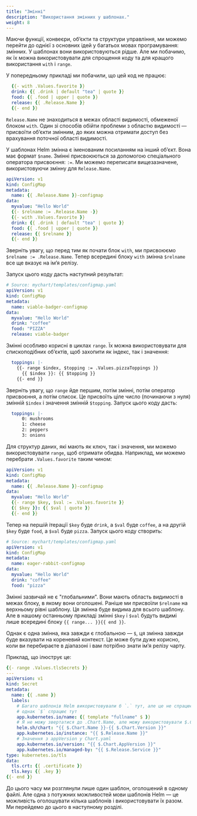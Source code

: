 ```yaml
---
title: "Змінні"
description: "Використання змінних у шаблонах."
weight: 8
---
```


Маючи функції, конвеєри, обʼєкти та структури управління, ми можемо перейти до однієї з основних ідей у багатьох мовах програмування: змінних. У шаблонах вони використовуються рідше. Але ми побачимо, як їх можна використовувати для спрощення коду та для кращого використання `with` і `range`.

У попередньому прикладі ми побачили, що цей код не працює:

```yaml
  {{- with .Values.favorite }}
  drink: {{ .drink | default "tea" | quote }}
  food: {{ .food | upper | quote }}
  release: {{ .Release.Name }}
  {{- end }}
```

`Release.Name` не знаходиться в межах області видимості, обмеженої блоком `with`. Один зі способів обійти проблеми з областю видимості — присвоїти обʼєкти змінним, до яких можна отримати доступ без врахування поточної області видимості.

У шаблонах Helm змінна є іменованим посиланням на інший обʼєкт. Вона має формат `$name`. Змінні присвоюються за допомогою спеціального оператора присвоєння: `:=`. Ми можемо переписати вищезазначене, використовуючи змінну для `Release.Name`.

```yaml
apiVersion: v1
kind: ConfigMap
metadata:
  name: {{ .Release.Name }}-configmap
data:
  myvalue: "Hello World"
  {{- $relname := .Release.Name -}}
  {{- with .Values.favorite }}
  drink: {{ .drink | default "tea" | quote }}
  food: {{ .food | upper | quote }}
  release: {{ $relname }}
  {{- end }}
```

Зверніть увагу, що перед тим як почати блок `with`, ми присвоюємо `$relname := .Release.Name`. Тепер всередині блоку `with` змінна `$relname` все ще вказує на імʼя релізу.

Запуск цього коду дасть наступний результат:

```yaml
# Source: mychart/templates/configmap.yaml
apiVersion: v1
kind: ConfigMap
metadata:
  name: viable-badger-configmap
data:
  myvalue: "Hello World"
  drink: "coffee"
  food: "PIZZA"
  release: viable-badger
```

Змінні особливо корисні в циклах `range`. Їх можна використовувати для спископодібних обʼєктів, щоб захопити як індекс, так і значення:

```yaml
  toppings: |-
    {{- range $index, $topping := .Values.pizzaToppings }}
      {{ $index }}: {{ $topping }}
    {{- end }}
```

Зверніть увагу, що `range` йде першим, потім змінні, потім оператор присвоєння, а потім список. Це присвоїть ціле число (починаючи з нуля) змінній `$index` і значення змінній `$topping`. Запуск цього коду дасть:

```yaml
  toppings: |-
      0: mushrooms
      1: cheese
      2: peppers
      3: onions
```

Для структур даних, які мають як ключ, так і значення, ми можемо використовувати `range`, щоб отримати обидва. Наприклад, ми можемо перебрати `.Values.favorite` таким чином:

```yaml
apiVersion: v1
kind: ConfigMap
metadata:
  name: {{ .Release.Name }}-configmap
data:
  myvalue: "Hello World"
  {{- range $key, $val := .Values.favorite }}
  {{ $key }}: {{ $val | quote }}
  {{- end }}
```

Тепер на першій ітерації `$key` буде `drink`, а `$val` буде `coffee`, а на другій `$key` буде `food`, а `$val` буде `pizza`. Запуск цього коду створить:

```yaml
# Source: mychart/templates/configmap.yaml
apiVersion: v1
kind: ConfigMap
metadata:
  name: eager-rabbit-configmap
data:
  myvalue: "Hello World"
  drink: "coffee"
  food: "pizza"
```

Змінні зазвичай не є "глобальними". Вони мають область видимості в межах блоку, в якому вони оголошені. Раніше ми присвоїли `$relname` на верхньому рівні шаблону. Ця змінна буде видима для всього шаблону. Але в нашому останньому прикладі змінні `$key` і `$val` будуть видимі лише всередині блоку `{{ range... }}{{ end }}`.

Однак є одна змінна, яка завжди є глобальною — `$`, ця змінна завжди буде вказувати на кореневий контекст. Це може бути дуже корисно, коли ви перебираєте в діапазоні і вам потрібно знати імʼя релізу чарту.

Приклад, що ілюструє це:

```yaml
{{- range .Values.tlsSecrets }}
---
apiVersion: v1
kind: Secret
metadata:
  name: {{ .name }}
  labels:
    # Багато шаблонів Helm використовували б `.` тут, але це не спрацює,
    # однак `$` спрацює тут
    app.kubernetes.io/name: {{ template "fullname" $ }}
    # Я не можу звертатися до .Chart.Name, але можу використовувати $.Chart.Name
    helm.sh/chart: "{{ $.Chart.Name }}-{{ $.Chart.Version }}"
    app.kubernetes.io/instance: "{{ $.Release.Name }}"
    # Значення з appVersion у Chart.yaml
    app.kubernetes.io/version: "{{ $.Chart.AppVersion }}"
    app.kubernetes.io/managed-by: "{{ $.Release.Service }}"
type: kubernetes.io/tls
data:
  tls.crt: {{ .certificate }}
  tls.key: {{ .key }}
{{- end }}
```

До цього часу ми розглянули лише один шаблон, оголошений в одному файлі. Але одна з потужних можливостей мови шаблонів Helm — це можливість оголошувати кілька шаблонів і використовувати їх разом. Ми перейдемо до цього в наступному розділі.
